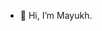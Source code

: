 - 👋 Hi, I’m Mayukh. 

<!---
mayukhcodez/mayukhcodez is a ✨ special ✨ repository because its `README.md` (this file) appears on your GitHub profile.
You can click the Preview link to take a look at your changes.
--->
